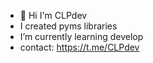 - 👋 Hi I'm CLPdev
- I created pyms libraries 
-  I’m currently learning develop
- contact: https://t.me/CLPdev
